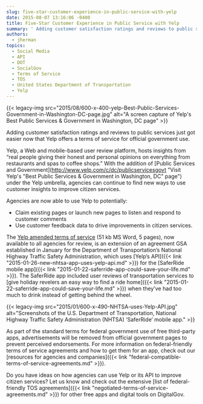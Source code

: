 ```yaml
---
slug: five-star-customer-experience-in-public-service-with-yelp
date: 2015-08-07 13:16:06 -0400
title: Five-Star Customer Experience in Public Service with Yelp
summary: ' Adding customer satisfaction ratings and reviews to public services just got easier now that Yelp offers a terms of service for official government use. Yelp, a Web and mobile-based user review platform, hosts insights from &ldquo;real people'
authors:
  - jherman
topics:
  - Social Media
  - API
  - DOT
  - SocialGov
  - Terms of Service
  - TOS
  - United States Department of Transportation
  - Yelp
---
```


{{< legacy-img src="2015/08/600-x-400-yelp-Best-Public-Services-Government-in-Washington-DC-page.jpg" alt="A screen capture of Yelp's Best Public Services & Government in Washington, DC page" >}}

Adding customer satisfaction ratings and reviews to public services just got easier now that Yelp offers a terms of service for official government use.

Yelp, a Web and mobile-based user review platform, hosts insights from “real people giving their honest and personal opinions on everything from restaurants and spas to coffee shops.” With the addition of [Public Services and Government](http://www.yelp.com/c/dc/publicservicesgovt "Visit Yelp's "Best Public Services & Government in Washington, DC" page") under the Yelp umbrella, agencies can continue to find new ways to use customer insights to improve citizen services.

Agencies are now able to use Yelp to potentially:

  * Claim existing pages or launch new pages to listen and respond to customer comments
  * Use customer feedback data to drive improvements in citizen services.

The [Yelp amended terms of service](https://s3.amazonaws.com/digitalgov/_legacy-img/2015/08/Yelp-Terms-Amendment-for-use-by-Govt-FINAL-07-30-2015.doc) (51 kb MS Word, 5 pages), now available to all agencies for review, is an extension of an agreement GSA established in January for the Department of Transportation’s National Highway Traffic Safety Administration, which uses [Yelp’s API]({{< link "2015-01-26-new-nhtsa-app-uses-yelp-api.md" >}}) for the [SaferRide mobile app]({{< link "2015-01-22-saferride-app-could-save-your-life.md" >}}). The SaferRide app included user reviews of transportation services to [give holiday revelers an easy way to find a ride home]({{< link "2015-01-22-saferride-app-could-save-your-life.md" >}}) when they’ve had too much to drink instead of getting behind the wheel.

{{< legacy-img src="2015/01/600-x-490-NHTSA-uses-Yelp-API.jpg" alt="Screenshots of the U.S. Department of Transportation, National Highway Traffic Safety Administration (NHTSA) ‘SaferRide’ mobile app." >}}

As part of the standard terms for federal government use of free third-party apps, advertisements will be removed from official government pages to prevent perceived endorsements. For more information on federal-friendly terms of service agreements and how to get them for an app, check out our [resources for agencies and companies]({{< link "federal-compatible-terms-of-service-agreements.md" >}}).

Do you have ideas on how agencies can use Yelp or its API to improve citizen services? Let us know and check out the extensive [list of federal-friendly TOS agreements]({{< link "negotiated-terms-of-service-agreements.md" >}}) for other free apps and digital tools on DigitalGov.